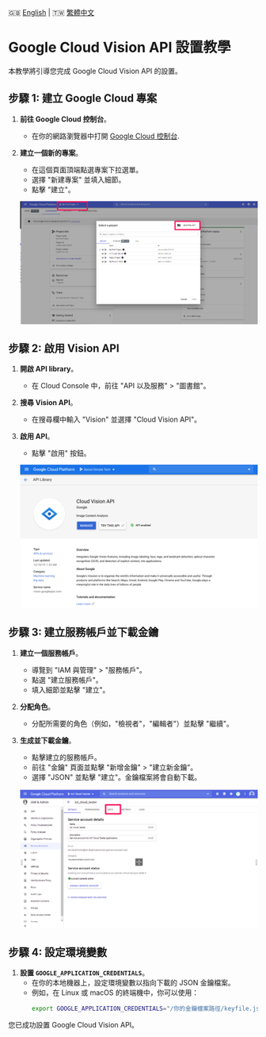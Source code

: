 🇬🇧 [English](./Vision-API-Tutorial.md) | 🇹🇼 [繁體中文](./Vision-API-Tutorial-zh-tw.md)

# Google Cloud Vision API 設置教學

本教學將引導您完成 Google Cloud Vision API 的設置。

## 步驟 1: 建立 Google Cloud 專案

1. **前往 Google Cloud 控制台**。
   - 在你的網路瀏覽器中打開 [Google Cloud 控制台](https://console.cloud.google.com/).

2. **建立一個新的專案**。
   - 在這個頁面頂端點選專案下拉選單。
   - 選擇 "新建專案" 並填入細節。
   - 點擊 "建立"。

   ![Create New Project](../medias/Create_New_Project.png)

## 步驟 2: 啟用 Vision API

1. **開啟 API library**。
   - 在 Cloud Console 中，前往 "API 以及服務" > "圖書館"。

2. **搜尋 Vision API**。
   - 在搜尋欄中輸入 "Vision" 並選擇 "Cloud Vision API"。

3. **啟用 API**。
   - 點擊 "啟用" 按鈕。

   ![Enable Vision API](../medias/Enable_Vision_API.png)

## 步驟 3: 建立服務帳戶並下載金鑰

1. **建立一個服務帳戶**。
   - 導覽到 "IAM 與管理" > "服務帳戶"。
   - 點選 "建立服務帳戶"。
   - 填入細節並點擊 "建立"。

2. **分配角色**。
   - 分配所需要的角色（例如，"檢視者"，"編輯者"）並點擊 "繼續"。

3. **生成並下載金鑰**。
   - 點擊建立的服務帳戶。
   - 前往 "金鑰" 頁面並點擊 "新增金鑰" > "建立新金鑰"。
   - 選擇 "JSON" 並點擊 "建立"。金鑰檔案將會自動下載。

   ![Download JSON Key](../medias/Download_JSON_Key.png)

## 步驟 4: 設定環境變數

1. **設置 `GOOGLE_APPLICATION_CREDENTIALS`**。
   - 在你的本地機器上，設定環境變數以指向下載的 JSON 金鑰檔案。
   - 例如，在 Linux 或 macOS 的終端機中，你可以使用：
     ```bash
     export GOOGLE_APPLICATION_CREDENTIALS="/你的金鑰檔案路徑/keyfile.json"
     ```

您已成功設置 Google Cloud Vision API。